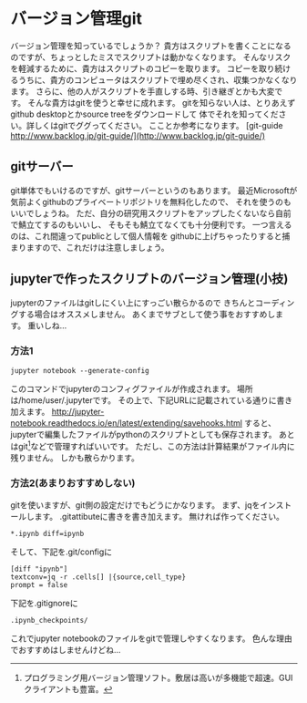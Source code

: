 
# バージョン管理git

バージョン管理を知っているでしょうか？
貴方はスクリプトを書くことになるのですが、ちょっとしたミスでスクリプトは動かなくなります。
そんなリスクを軽減するために、貴方はスクリプトのコピーを取ります。
コピーを取り続けるうちに、貴方のコンピュータはスクリプトで埋め尽くされ、収集つかなくなります。
さらに、他の人がスクリプトを手直しする時、引き継ぎとかも大変です。
そんな貴方はgitを使うと幸せに成れます。
gitを知らない人は、とりあえずgithub desktopとかsource treeをダウンロードして
体でそれを知ってください。詳しくはgitでググってください。
こことか参考になります。
[git-guide http://www.backlog.jp/git-guide/](http://www.backlog.jp/git-guide/)

## gitサーバー
git単体でもいけるのですが、gitサーバーというのもあります。
最近Microsoftが気前よくgithubのプライベートリポジトリを無料化したので、
それを使うのもいいでしょうね。
ただ、自分の研究用スクリプトをアップしたくないなら自前で鯖立てするのもいいし、
そもそも鯖立てなくても十分便利です。
一つ言えるのは、これ間違ってpublicとして個人情報を
githubに上げちゃったりすると捕まりますので、これだけは注意しましょう。


## jupyterで作ったスクリプトのバージョン管理(小技)
jupyterのファイルはgitしにくい上にすっごい散らかるので
きちんとコーディングする場合はオススメしません。
あくまでサブとして使う事をおすすめします。
重いしね…


### 方法1
```{frame=single}
jupyter notebook --generate-config
```
このコマンドでjupyterのコンフィグファイルが作成されます。
場所は/home/user/.jupyterです。
その上で、下記URLに記載されている通りに書き加えます。
http://jupyter-notebook.readthedocs.io/en/latest/extending/savehooks.html
すると、jupyterで編集したファイルがpythonのスクリプトとしても保存されます。
あとはgit[^git]などで管理すればいいです。
ただし、この方法は計算結果がファイル内に残りません。
しかも散らかります。

[^toukei]:同様に、matlabやC等と連携をすることが簡単なのがjupyterの強みの一つと思います。
[^git]:プログラミング用バージョン管理ソフト。敷居は高いが多機能で超速。GUIクライアントも豊富。

### 方法2(あまりおすすめしない)
gitを使いますが、git側の設定だけでもどうにかなります。
まず、jqをインストールします。
.gitattibuteに書きを書き加えます。
無ければ作ってください。
```{frame=single}
*.ipynb diff=ipynb
```
そして、下記を.git/configに
```{frame=single}
[diff "ipynb"]
textconv=jq -r .cells[] |{source,cell_type}
prompt = false
```
下記を.gitignoreに
```{frame=single}
.ipynb_checkpoints/
```
これでjupyter notebookのファイルをgitで管理しやすくなります。
色んな理由でおすすめはしませんけどね…
